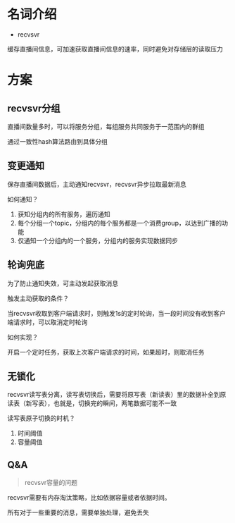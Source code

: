 # 名词介绍

- recvsvr

缓存直播间信息，可加速获取直播间信息的速率，同时避免对存储层的读取压力

# 方案

## recvsvr分组

直播间数量多时，可以将服务分组，每组服务共同服务于一范围内的群组

通过一致性hash算法路由到具体分组

## 变更通知

保存直播间数据后，主动通知recvsvr，recvsvr异步拉取最新消息

如何通知？

1. 获知分组内的所有服务，遍历通知
2. 每个分组一个topic，分组内的每个服务都是一个消费group，以达到广播的功能
3. 仅通知一个分组内的一个服务，分组内的服务实现数据同步


## 轮询兜底

为了防止通知失效，可主动发起获取消息

触发主动获取的条件？

当recvsvr收取到客户端请求时，则触发1s的定时轮询，当一段时间没有收到客户端请求时，可以取消定时轮询

如何实现？

开启一个定时任务，获取上次客户端请求的时间，如果超时，则取消任务

## 无锁化

recvsvr读写表分离，读写表切换后，需要将原写表（新读表）里的数据补全到原读表（新写表），也就是，切换完的瞬间，两笔数据可能不一致

读写表原子切换的时机？

1. 时间阈值
2. 容量阈值

## Q&A

> recvsvr容量的问题

recvsvr需要有内存淘汰策略，比如依据容量或者依据时间。

所有对于一些重要的消息，需要单独处理，避免丢失

